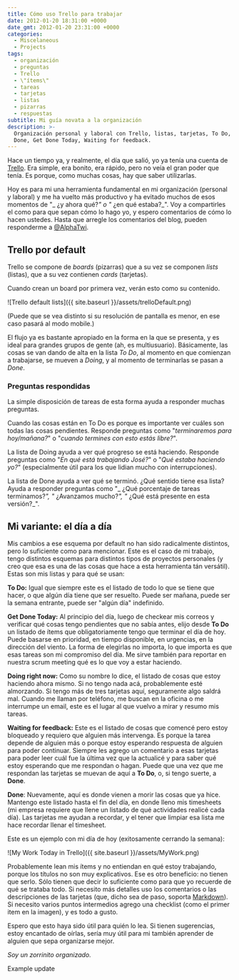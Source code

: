 ```yaml
---
title: Cómo uso Trello para trabajar
date: 2012-01-20 18:31:00 +0000
date_gmt: 2012-01-20 23:31:00 +0000
categories:
  - Miscelaneous
  - Projects
tags:
  - organización
  - preguntas
  - Trello
  - \"ítems\"
  - tareas
  - tarjetas
  - listas
  - pizarras
  - respuestas
subtitle: Mi guía novata a la organización
description: >-
  Organización personal y laboral con Trello, listas, tarjetas, To Do, Doing,
  Done, Get Done Today, Waiting for feedback.
---
```



Hace un tiempo ya, y realmente, el día que salió, yo ya tenía una cuenta de [Trello](http://trello.com). Era simple, era bonito, era rápido, pero no veía el gran poder que tenía. Es porque, como muchas cosas, hay que saber utilizarlas.

Hoy es para mi una herramienta fundamental en mi organización (personal y laboral) y me ha vuelto más productivo y ha evitado muchos de esos momentos de \"_ ¿y ahora qué?_\" o \"_ ¿en qué estaba?_\". Voy a compartirles el como para que sepan cómo lo hago yo, y espero comentarios de cómo lo hacen ustedes. Hasta que arregle los comentarios del blog, pueden responderme a [@AlphaTwi](http://twitter.com/AlphaTwi).

<!--more-->

## Trello por default

Trello se compone de _boards_ (pizarras) que a su vez se componen _lists_ (listas), que a su vez contienen _cards_ (tarjetas).

Cuando crean un board por primera vez, verán esto como su contenido.

![Trello default lists]({{ site.baseurl }}/assets/trelloDefault.png)

(Puede que se vea distinto si su resolución de pantalla es menor, en ese caso pasará al modo mobile.)

El flujo ya es bastante apropiado en la forma en la que se presenta, y es ideal para grandes grupos de gente (ah, es multiusuario). Básicamente, las cosas se van dando de alta en la lista _To Do_, al momento en que comienzan a trabajarse, se mueven a _Doing_, y al momento de terminarlas se pasan a _Done_.

### Preguntas respondidas

La simple disposición de tareas de esta forma ayuda a responder muchas preguntas.

Cuando las cosas están en To Do es porque es importante ver cuáles son todas las cosas pendientes. Responde preguntas como \"_terminaremos para hoy/mañana?_\" o \"_cuando termines con esto estás libre?_\".

La lista de Doing ayuda a ver qué progreso se está haciendo. Responde preguntas como \"_En qué está trabajando José?_\" o \"_Qué estaba haciendo yo?_\" (especialmente útil para los que lidian mucho con interrupciones).

La lista de Done ayuda a ver qué se terminó.  ¿Qué sentido tiene esa lista? Ayuda a responder preguntas como \"_ ¿Qué porcentaje de tareas terminamos?_\", \"_ ¿Avanzamos mucho?_\", \"_ ¿Qué está presente en esta versión?_\".

## Mi variante: el día a día

Mis cambios a ese esquema por default no han sido radicalmente distintos, pero lo suficiente como para mencionar. Este es el caso de mi trabajo, tengo distintos esquemas para distintos tipos de proyectos personales (y creo que esa es una de las cosas que hace a esta herramienta tán versátil). Estas son mis listas y para qué se usan:

**To Do:** Igual que siempre este es el listado de todo lo que se tiene que hacer, o que algún día tiene que ser resuelto. Puede ser mañana, puede ser la semana entrante, puede ser \"algún día\" indefinido.

**Get Done Today:** Al principio del día, luego de checkear mis correos y verificar qué cosas tengo pendientes que no sabía antes, elijo desde **To Do** un listado de ítems que obligatoriamente tengo que terminar el día de hoy. Puede basarse en prioridad, en tiempo disponible, en urgencias, en la dirección del viento. La forma de elegirlas no importa, lo que importa es que esas tareas son mi compromiso del día. Me sirve también para reportar en nuestra scrum meeting qué es lo que voy a estar haciendo.

**Doing right now:** Como su nombre lo dice, el listado de cosas que estoy haciendo ahora mismo. Si no tengo nada acá, probablemente esté almorzando. Si tengo más de tres tarjetas aquí, seguramente algo saldrá mal. Cuando me llaman por teléfono, me buscan en la oficina o me interrumpe un email, este es el lugar al que vuelvo a mirar y resumo mis tareas.

**Waiting for feedback:** Este es el listado de cosas que comencé pero estoy bloqueado y requiero que alguien más intervenga. Es porque la tarea depende de alguien más o porque estoy esperando respuesta de alguien para poder continuar. Siempre les agrego un comentario a esas tarjetas para poder leer cuál fue la última vez que la actualicé y para saber qué estoy esperando que me respondan o hagan. Puede que una vez que me respondan las tarjetas se muevan de aquí a **To Do**, o, si tengo suerte, a **Done**.

**Done**: Nuevamente, aquí es donde vienen a morir las cosas que ya hice. Mantengo este listado hasta el fin del día, en donde lleno mis timesheets (mi empresa requiere que llene un listado de qué actividades realicé cada día). Las tarjetas me ayudan a recordar, y el tener que limpiar esa lista me hace recordar llenar el timesheet.

Este es un ejemplo con mi día de hoy (exitosamente cerrando la semana):

![My Work Today in Trello]({{ site.baseurl }}/assets/MyWork.png)

Probablemente lean mis ítems y no entiendan en qué estoy trabajando, porque los títulos no son muy explicativos. Ese es otro beneficio: no tienen que serlo. Sólo tienen que decir lo suficiente como para que yo recuerde de qué se trataba todo. Si necesito más detalles uso los comentarios o las descripciones de las tarjetas (que, dicho sea de paso, soporta [Markdown](http://en.wikipedia.org/wiki/Markdown)). Si necesito varios puntos intermedios agrego una checklist (como el primer item en la imagen), y es todo a gusto.

Espero que esto haya sido útil para quién lo lea. Si tienen sugerencias, estoy encantado de oírlas, sería muy útil para mi también aprender de alguien que sepa organizarse mejor.

_Soy un zorrinito organizado._

Example update
